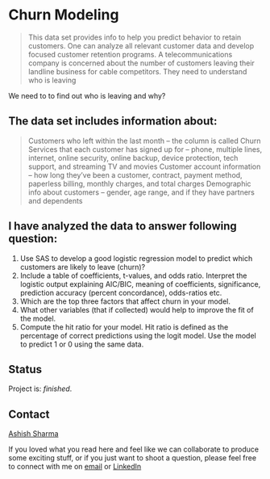 # Churn Modeling

> This data set provides info to help you predict behavior to retain customers. One can analyze all relevant customer data and develop focused customer retention programs. A telecommunications company is concerned about the number of customers leaving their landline business for cable competitors. They need to understand who is leaving 

We need to  to find out who is leaving and why?

## The data set includes information about:

>	Customers who left within the last month – the column is called Churn
>	Services that each customer has signed up for – phone, multiple lines, internet, online security, online backup, device protection, tech support, and streaming TV and movies
>	Customer account information – how long they’ve been a customer, contract, payment method, paperless billing, monthly charges, and total charges
>	Demographic info about customers – gender, age range, and if they have partners and dependents

## I have analyzed the data to answer following question:

1.	Use SAS to develop a good logistic regression model to predict which customers are likely to leave (churn)?
2.	Include a table of coefficients, t-values, and odds ratio. Interpret the logistic output explaining AIC/BIC, meaning of coefficients, significance, prediction accuracy (percent concordance), odds-ratios etc.
3.	Which are the top three factors that affect churn in your model.
4.	What other variables (that if collected) would help to improve the fit of the model.
5.	Compute the hit ratio for your model. Hit ratio is defined as the percentage of correct predictions using the logit model. Use the model to predict 1 or 0 using the same data.

## Status
Project is: _finished_.  

## Contact
[Ashish Sharma](https://github.com/ashish1993utd)

If you loved what you read here and feel like we can collaborate to produce some exciting stuff, or if you
just want to shoot a question, please feel free to connect with me on <a href="mailto:nick22910@gmail.com">email</a> or 
<a href="https://www.linkedin.com/in/ashishsharma1993/" target="_blank">LinkedIn</a>
